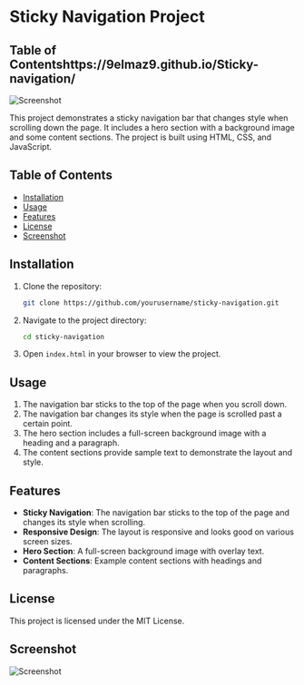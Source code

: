 # Sticky Navigation Project

## Table of Contentshttps://9elmaz9.github.io/Sticky-navigation/

![Screenshot](https://i.pinimg.com/564x/a8/21/c6/a821c6d8f292564abf3bda488a79518c.jpg)

This project demonstrates a sticky navigation bar that changes style when scrolling down the page. It includes a hero section with a background image and some content sections. The project is built using HTML, CSS, and JavaScript.

## Table of Contents
- [Installation](#installation)
- [Usage](#usage)
- [Features](#features)
- [License](#license)
- [Screenshot](#screenshot)

## Installation

1. Clone the repository:
    ```bash
    git clone https://github.com/yourusername/sticky-navigation.git
    ```

2. Navigate to the project directory:
    ```bash
    cd sticky-navigation
    ```

3. Open `index.html` in your browser to view the project.

## Usage

1. The navigation bar sticks to the top of the page when you scroll down.
2. The navigation bar changes its style when the page is scrolled past a certain point.
3. The hero section includes a full-screen background image with a heading and a paragraph.
4. The content sections provide sample text to demonstrate the layout and style.

## Features

- **Sticky Navigation**: The navigation bar sticks to the top of the page and changes its style when scrolling.
- **Responsive Design**: The layout is responsive and looks good on various screen sizes.
- **Hero Section**: A full-screen background image with overlay text.
- **Content Sections**: Example content sections with headings and paragraphs.

## License

This project is licensed under the MIT License. 

## Screenshot

![Screenshot](link-to-your-screenshot-image)
